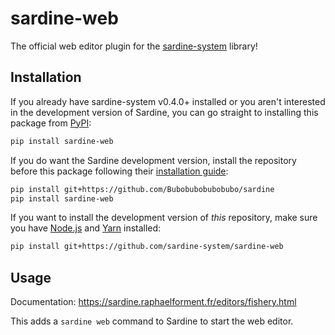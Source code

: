 # sardine-web

The official web editor plugin for the [sardine-system] library!

## Installation

If you already have sardine-system v0.4.0+ installed or you aren't interested
in the development version of Sardine, you can go straight to installing
this package from [PyPI]:

```sh
pip install sardine-web
```

If you do want the Sardine development version, install the repository before
this package following their [installation guide]:

```sh
pip install git+https://github.com/Bubobubobubobubo/sardine
pip install sardine-web
```

If you want to install the development version of *this* repository,
make sure you have [Node.js] and [Yarn] installed:

```sh
pip install git+https://github.com/sardine-system/sardine-web
```

## Usage

Documentation: https://sardine.raphaelforment.fr/editors/fishery.html

This adds a `sardine web` command to Sardine to start the web editor.

[sardine-system]: https://github.com/Bubobubobubobubo/sardine
[PyPI]: https://pypi.org/project/sardine-web/
[installation guide]: https://sardine.raphaelforment.fr/installation.html
[Node.js]: https://nodejs.org/
[Yarn]: https://yarnpkg.com/

